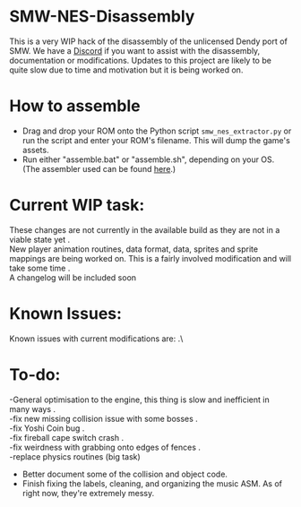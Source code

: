 # SMW-NES-Disassembly
This is a very WIP hack of the disassembly of the unlicensed Dendy port of SMW. We have a [Discord](https://discord.gg/3rJSuzqzmE) if you want to assist with the disassembly, documentation or modifications.
Updates to this project are likely to be quite slow due to time and motivation but it is being worked on.

# How to assemble
- Drag and drop your ROM onto the Python script `smw_nes_extractor.py` or run the script and enter your ROM's filename. This will dump the game's assets.
- Run either "assemble.bat" or "assemble.sh", depending on your OS.
(The assembler used can be found [here](https://github.com/morskoyzmey/asm6).)

# Current WIP task:
These changes are not currently in the available build as they are not in a viable state yet .\
New player animation routines, data format, data, sprites and sprite mappings are being worked on. This is a fairly involved modification and will take some time .\
A changelog will be included soon 

# Known Issues:
Known issues with current modifications are: .\

# To-do:
-General optimisation to the engine, this thing is slow and inefficient in many ways .\
-fix new missing collision issue with some bosses .\
-fix Yoshi Coin bug .\
-fix fireball cape switch crash .\
-fix weirdness with grabbing onto edges of fences .\
-replace physics routines (big task) 

- Better document some of the collision and object code.
- Finish fixing the labels, cleaning, and organizing the music ASM. As of right now, they're extremely messy.
